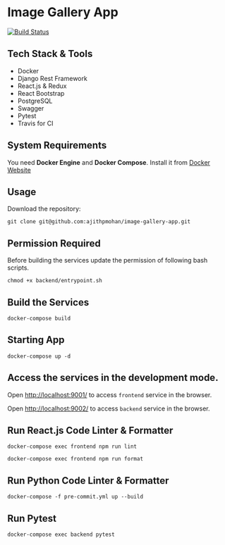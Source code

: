 # Image Gallery App

[![Build Status](https://travis-ci.com/ajithpmohan/image-gallery-app.svg?branch=main)](https://travis-ci.com/ajithpmohan/image-gallery-app)

## Tech Stack & Tools

* Docker
* Django Rest Framework
* React.js & Redux
* React Bootstrap
* PostgreSQL
* Swagger
* Pytest
* Travis for CI

## System Requirements

You need **Docker Engine** and **Docker Compose**. Install it from [Docker Website](https://docs.docker.com/)

## Usage

Download the repository:

    git clone git@github.com:ajithpmohan/image-gallery-app.git

## Permission Required

Before building the services update the permission of following bash scripts.

    chmod +x backend/entrypoint.sh

## Build the Services

    docker-compose build

## Starting App

    docker-compose up -d

## Access the services in the development mode.

Open [http://localhost:9001/](http://localhost:9001/) to access `frontend` service in the browser.

Open [http://localhost:9002/](http://localhost:9002/) to access `backend` service in the browser.

## Run React.js Code Linter & Formatter

    docker-compose exec frontend npm run lint

    docker-compose exec frontend npm run format

## Run Python Code Linter & Formatter

    docker-compose -f pre-commit.yml up --build

## Run Pytest
    docker-compose exec backend pytest
